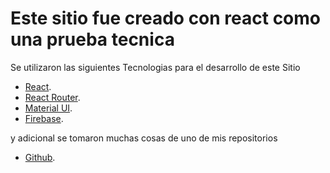 # Este sitio fue creado con react como una prueba tecnica 

Se utilizaron las siguientes Tecnologias para el desarrollo de este Sitio

- [React](https://es.reactjs.org/).
- [React Router](https://reactrouter.com/).
- [Material UI](https://mui.com/).
- [Firebase](https://firebase.google.com/).

y adicional se tomaron muchas cosas de uno de mis repositorios

- [Github](https://github.com/josafath597/PcPartsCardenas).

